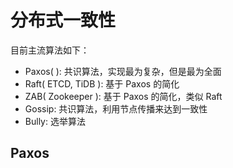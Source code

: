 # 分布式一致性

目前主流算法如下：
- Paxos(  ): 共识算法，实现最为复杂，但是最为全面
- Raft( ETCD, TiDB ): 基于 Paxos 的简化
- ZAB( Zookeeper ): 基于 Paxos 的简化，类似 Raft
- Gossip: 共识算法，利用节点传播来达到一致性
- Bully: 选举算法


## Paxos
